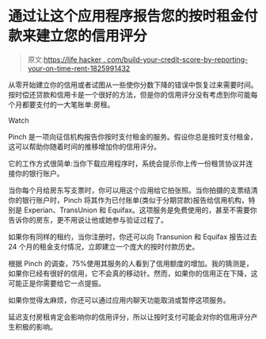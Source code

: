 # 通过让这个应用程序报告您的按时租金付款来建立您的信用评分

> 原文:[https://life hacker . com/build-your-credit-score-by-reporting-your-on-time-rent-1825991432](https://lifehacker.com/build-your-credit-score-by-reporting-your-on-time-rent-1825991432)

从零开始建立你的信用或者试图从一些使你分数下降的错误中恢复过来需要时间。按时偿还贷款和信用卡是一个很好的方法，但是你的信用评分没有考虑到你可能每个月都要支付的一大笔账单:房租。

Watch

Pinch 是一项向征信机构报告你按时支付租金的服务。假设你总是按时支付租金，这可以帮助你随着时间的推移增加你的信用评分。

它的工作方式很简单:当你下载应用程序时，系统会提示你上传一份租赁协议并连接你的银行账户。

当你每个月给房东写支票时，你可以用这个应用给它拍张照。当你拍摄的支票结清你的银行账户时，Pinch 将其作为已付账单(类似于分期贷款)报告给信用机构，特别是 Experian、TransUnion 和 Equifax。这项服务是免费使用的，甚至不需要你告诉你的房东，更不用说让他或她参与验证过程了。

如果你有同样的租约，当你注册时，你还可以向 Transunion 和 Equifax 报告过去 24 个月的租金支付情况，立即建立一个庞大的按时付款历史。

根据 Pinch 的调查，75%使用其服务的人看到了信用额度的增加。我的猜测是，如果你已经有很好的信用，它不会真的移动针。然而，如果你的信用正在下降，这可能正是你需要给它一点提振。

如果你觉得太麻烦，你还可以通过应用内聊天功能取消或暂停这项服务。

延迟支付房租肯定会影响你的信用评分，所以让按时支付可能会对你的信用评分产生积极的影响。